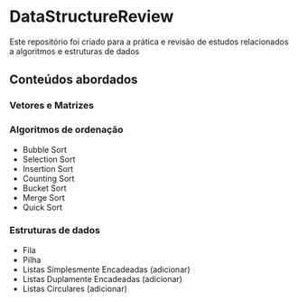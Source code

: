 # DataStructureReview
Este repositório foi criado para a prática e revisão de estudos relacionados a algoritmos e estruturas de dados

## Conteúdos abordados
### Vetores e Matrizes
### Algoritmos de ordenação
- Bubble Sort
- Selection Sort
- Insertion Sort
- Counting Sort
- Bucket Sort
- Merge Sort
- Quick Sort

### Estruturas de dados
- Fila
- Pilha
- Listas Simplesmente Encadeadas (adicionar)
- Listas Duplamente Encadeadas (adicionar)
- Listas Circulares (adicionar)